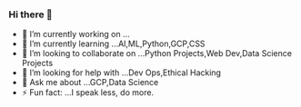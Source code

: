 ### Hi there 👋

- 🔭 I’m currently working on ...
- 🌱 I’m currently learning ...AI,ML,Python,GCP,CSS
- 👯 I’m looking to collaborate on ...Python Projects,Web Dev,Data Science Projects
- 🤔 I’m looking for help with ...Dev Ops,Ethical Hacking
- 💬 Ask me about ...GCP,Data Science
- ⚡ Fun fact: ...I speak less, do more.


